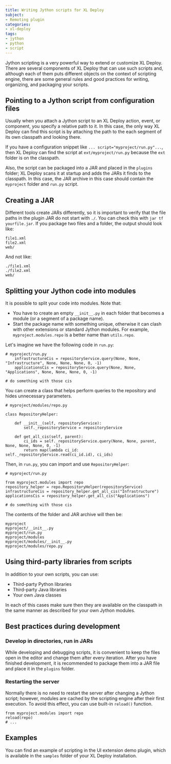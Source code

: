 ```yaml
---
title: Writing Jython scripts for XL Deploy
subject:
- Remoting plugin
categories:
- xl-deploy
tags:
- jython
- python
- script
---
```


Jython scripting is a very powerful way to extend or customize XL Deploy. There are several components of XL Deploy that can use such scripts and, although each of them puts different objects on the context of scripting engine, there are some general rules and good practices for writing, organizing, and packaging your scripts.

## Pointing to a Jython script from configuration files

Usually when you attach a Jython script to an XL Deploy action, event, or component, you specify a relative path to it. In this case, the only way XL Deploy can find this script is by attaching the path to the each segment of its own classpath and looking there.

If you have a configuration snippet like `... script="myproject/run.py"...`, then XL Deploy can find the script at `ext/myproject/run.py` because the `ext` folder is on the classpath.

Also, the script can be packaged into a JAR and placed in the `plugins` folder; XL Deploy scans it at startup and adds the JARs it finds to the classpath. In this case, the JAR archive in this case should contain the `myproject` folder and `run.py` script.

## Creating a JAR

Different tools create JARs differently, so it is important to verify that the file paths in the plugin JAR do not start with `./`. You can check this with `jar tf yourfile.jar`. If you package two files and a folder, the output should look like:

    file1.xml 
    file2.xml 
    web/ 

And not like:

    ./file1.xml 
    ./file2.xml 
    web/ 

## Splitting your Jython code into modules

It is possible to split your code into modules. Note that:

* You have to create an empty `__init__.py` in each folder that becomes a module (or a segment of a package name).
* Start the package name with something unique, otherwise it can clash with other extensions or standard Jython modules. For example, `myproject.modules.repo` is a better name than `utils.repo`.

Let's imagine we have the following code in `run.py`:

    # myproject/run.py  
        infrastructureCis = repositoryService.query(None, None, "Infrastructure", None, None, None, 0, -1)
        applicationsCis = repositoryService.query(None, None, "Applications", None, None, None, 0, -1)
  
    # do something with those cis

You can create a class that helps perform queries to the repository and hides unnecessary parameters.

    # myproject/modules/repo.py

    class RepositoryHelper:

        def __init__(self, repositoryService):
            self._repositoryService = repositoryService

        def get_all_cis(self, parent):
            ci_ids = self._repositoryService.query(None, None, parent, None, None, None, 0, -1)
            return map(lambda ci_id: self._repositoryService.read(ci_id.id), ci_ids)

Then, in `run.py`, you can import and use `RepositoryHelper`:

    # myproject/run.py

    from myproject.modules import repo
    repository_helper = repo.RepositoryHelper(repositoryService)
    infrastructureCis = repository_helper.get_all_cis("Infrastructure")
    applicationsCis = repository_helper.get_all_cis("Applications")
  
    # do something with those cis

The contents of the folder and JAR archive will then be:

    myproject
    myproject/__init__.py
    myproject/run.py
    myproject/modules
    myproject/modules/__init__.py
    myproject/modules/repo.py

## Using third-party libraries from scripts

In addition to your own scripts, you can use:

* Third-party Python libraries
* Third-party Java libraries
* Your own Java classes

In each of this cases make sure then they are available on the classpath in the same manner as described for your own Jython modules.

## Best practices during development

### Develop in directories, run in JARs

While developing and debugging scripts, it is convenient to keep the files open in the editor and change them after every iteration. After you have finished development, it is recommended to package them into a JAR file and place it in the `plugins` folder.

### Restarting the server

Normally there is no need to restart the server after changing a Jython script; however, modules are cached by the scripting engine after their first execution. To avoid this effect, you can use built-in `reload()` function.

    from myproject.modules import repo
    reload(repo)
    # ...

## Examples

You can find an example of scripting in the UI extension demo plugin, which is available in the `samples` folder of your XL Deploy installation.
